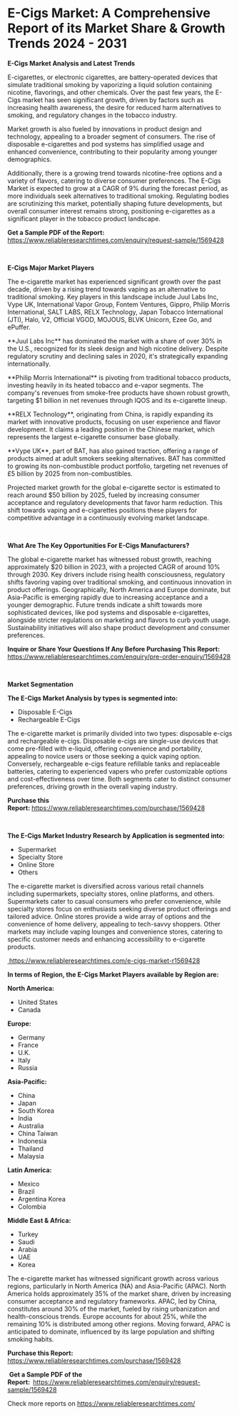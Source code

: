 <p><h1>E-Cigs Market: A Comprehensive Report of its Market Share & Growth Trends 2024 - 2031</h1></p><p><strong>E-Cigs Market Analysis and Latest Trends</strong></p>
<p><p>E-cigarettes, or electronic cigarettes, are battery-operated devices that simulate traditional smoking by vaporizing a liquid solution containing nicotine, flavorings, and other chemicals. Over the past few years, the E-Cigs market has seen significant growth, driven by factors such as increasing health awareness, the desire for reduced harm alternatives to smoking, and regulatory changes in the tobacco industry. </p><p>Market growth is also fueled by innovations in product design and technology, appealing to a broader segment of consumers. The rise of disposable e-cigarettes and pod systems has simplified usage and enhanced convenience, contributing to their popularity among younger demographics. </p><p>Additionally, there is a growing trend towards nicotine-free options and a variety of flavors, catering to diverse consumer preferences. The E-Cigs Market is expected to grow at a CAGR of 9% during the forecast period, as more individuals seek alternatives to traditional smoking. Regulating bodies are scrutinizing this market, potentially shaping future developments, but overall consumer interest remains strong, positioning e-cigarettes as a significant player in the tobacco product landscape.</p></p>
<p><strong>Get a Sample PDF of the Report:&nbsp;</strong> <a href="https://www.reliableresearchtimes.com/enquiry/request-sample/1569428?utm_campaign=1933&utm_medium=2&utm_source=Github&utm_content=ia&utm_term=29122024&utm_id=e-cigs">https://www.reliableresearchtimes.com/enquiry/request-sample/1569428</a></p>
<p>&nbsp;</p>
<p><strong>E-Cigs Major Market Players</strong></p>
<p><p>The e-cigarette market has experienced significant growth over the past decade, driven by a rising trend towards vaping as an alternative to traditional smoking. Key players in this landscape include Juul Labs Inc, Vype UK, International Vapor Group, Fontem Ventures, Gippro, Philip Morris International, SALT LABS, RELX Technology, Japan Tobacco International (JTI), Halo, V2, Official VGOD, MOJOUS, BLVK Unicorn, Ezee Go, and ePuffer.</p><p>**Juul Labs Inc** has dominated the market with a share of over 30% in the U.S., recognized for its sleek design and high nicotine delivery. Despite regulatory scrutiny and declining sales in 2020, it's strategically expanding internationally.</p><p>**Philip Morris International** is pivoting from traditional tobacco products, investing heavily in its heated tobacco and e-vapor segments. The company's revenues from smoke-free products have shown robust growth, targeting $1 billion in net revenues through IQOS and its e-cigarette lineup.</p><p>**RELX Technology**, originating from China, is rapidly expanding its market with innovative products, focusing on user experience and flavor development. It claims a leading position in the Chinese market, which represents the largest e-cigarette consumer base globally.</p><p>**Vype UK**, part of BAT, has also gained traction, offering a range of products aimed at adult smokers seeking alternatives. BAT has committed to growing its non-combustible product portfolio, targeting net revenues of £5 billion by 2025 from non-combustibles.</p><p>Projected market growth for the global e-cigarette sector is estimated to reach around $50 billion by 2025, fueled by increasing consumer acceptance and regulatory developments that favor harm reduction. This shift towards vaping and e-cigarettes positions these players for competitive advantage in a continuously evolving market landscape.</p></p>
<p>&nbsp;</p>
<p><strong>What Are The Key Opportunities For E-Cigs Manufacturers?</strong></p>
<p><p>The global e-cigarette market has witnessed robust growth, reaching approximately $20 billion in 2023, with a projected CAGR of around 10% through 2030. Key drivers include rising health consciousness, regulatory shifts favoring vaping over traditional smoking, and continuous innovation in product offerings. Geographically, North America and Europe dominate, but Asia-Pacific is emerging rapidly due to increasing acceptance and a younger demographic. Future trends indicate a shift towards more sophisticated devices, like pod systems and disposable e-cigarettes, alongside stricter regulations on marketing and flavors to curb youth usage. Sustainability initiatives will also shape product development and consumer preferences.</p></p>
<p><strong>Inquire or Share Your Questions If Any Before Purchasing This Report:</strong> <a href="https://www.reliableresearchtimes.com/enquiry/pre-order-enquiry/1569428?utm_campaign=1933&utm_medium=2&utm_source=Github&utm_content=ia&utm_term=29122024&utm_id=e-cigs">https://www.reliableresearchtimes.com/enquiry/pre-order-enquiry/1569428</a></p>
<p>&nbsp;</p>
<p><strong>Market Segmentation</strong></p>
<p><strong>The E-Cigs Market Analysis by types is segmented into:</strong></p>
<p><ul><li>Disposable E-Cigs</li><li>Rechargeable E-Cigs</li></ul></p>
<p><p>The e-cigarette market is primarily divided into two types: disposable e-cigs and rechargeable e-cigs. Disposable e-cigs are single-use devices that come pre-filled with e-liquid, offering convenience and portability, appealing to novice users or those seeking a quick vaping option. Conversely, rechargeable e-cigs feature refillable tanks and replaceable batteries, catering to experienced vapers who prefer customizable options and cost-effectiveness over time. Both segments cater to distinct consumer preferences, driving growth in the overall vaping industry.</p></p>
<p><strong>Purchase this Report:&nbsp;</strong><a href="https://www.reliableresearchtimes.com/purchase/1569428?utm_campaign=1933&utm_medium=2&utm_source=Github&utm_content=ia&utm_term=29122024&utm_id=e-cigs">https://www.reliableresearchtimes.com/purchase/1569428</a></p>
<p>&nbsp;</p>
<p><strong>The E-Cigs Market Industry Research by Application is segmented into:</strong></p>
<p><ul><li>Supermarket</li><li>Specialty Store</li><li>Online Store</li><li>Others</li></ul></p>
<p><p>The e-cigarette market is diversified across various retail channels including supermarkets, specialty stores, online platforms, and others. Supermarkets cater to casual consumers who prefer convenience, while specialty stores focus on enthusiasts seeking diverse product offerings and tailored advice. Online stores provide a wide array of options and the convenience of home delivery, appealing to tech-savvy shoppers. Other markets may include vaping lounges and convenience stores, catering to specific customer needs and enhancing accessibility to e-cigarette products.</p></p>
<p><a href="https://www.reliableresearchtimes.com/e-cigs-market-r1569428?utm_campaign=1933&utm_medium=2&utm_source=Github&utm_content=ia&utm_term=29122024&utm_id=e-cigs">&nbsp;https://www.reliableresearchtimes.com/e-cigs-market-r1569428</a></p>
<p><strong>In terms of Region, the E-Cigs Market Players available by Region are:</strong></p>
<p>
    <p> <strong> North America: </strong>
        <ul>
            <li>United States</li>
            <li>Canada</li>
        </ul>
        </p> 
    <p> <strong> Europe: </strong>
        <ul>
            <li>Germany</li>
            <li>France</li>
            <li>U.K.</li>
            <li>Italy</li>
            <li>Russia</li>
        </ul>
        </p> 
    <p> <strong> Asia-Pacific: </strong>
        <ul>
            <li>China</li>
            <li>Japan</li>
            <li>South Korea</li>
            <li>India</li>
            <li>Australia</li>
            <li>China Taiwan</li>
            <li>Indonesia</li>
            <li>Thailand</li>
            <li>Malaysia</li>
        </ul>
        </p> 
    <p> <strong> Latin America: </strong>
        <ul>
            <li>Mexico</li>
            <li>Brazil</li>
            <li>Argentina Korea</li>
            <li>Colombia</li>
        </ul>
        </p> 
    <p> <strong> Middle East & Africa: </strong>
        <ul>
            <li>Turkey</li>
            <li>Saudi</li>
            <li>Arabia</li>
            <li>UAE</li>
            <li>Korea</li>
        </ul>
    </p>
    </p>
<p><p>The e-cigarette market has witnessed significant growth across various regions, particularly in North America (NA) and Asia-Pacific (APAC). North America holds approximately 35% of the market share, driven by increasing consumer acceptance and regulatory frameworks. APAC, led by China, constitutes around 30% of the market, fueled by rising urbanization and health-conscious trends. Europe accounts for about 25%, while the remaining 10% is distributed among other regions. Moving forward, APAC is anticipated to dominate, influenced by its large population and shifting smoking habits.</p></p>
<p><strong>Purchase this Report: </strong><a href="https://www.reliableresearchtimes.com/purchase/1569428?utm_campaign=1933&utm_medium=2&utm_source=Github&utm_content=ia&utm_term=29122024&utm_id=e-cigs">https://www.reliableresearchtimes.com/purchase/1569428</a></p>
<p>&nbsp;<strong>Get a Sample PDF of the Report:&nbsp;&nbsp;</strong><a href="https://www.reliableresearchtimes.com/enquiry/request-sample/1569428?utm_campaign=1933&utm_medium=2&utm_source=Github&utm_content=ia&utm_term=29122024&utm_id=e-cigs">https://www.reliableresearchtimes.com/enquiry/request-sample/1569428</a></p>
<p><strong></strong></p>
<p>Check more reports on <a href="https://www.reliableresearchtimes.com/?utm_campaign=1933&utm_medium=2&utm_source=Github&utm_content=ia&utm_term=29122024&utm_id=e-cigs">https://www.reliableresearchtimes.com/</a></p>